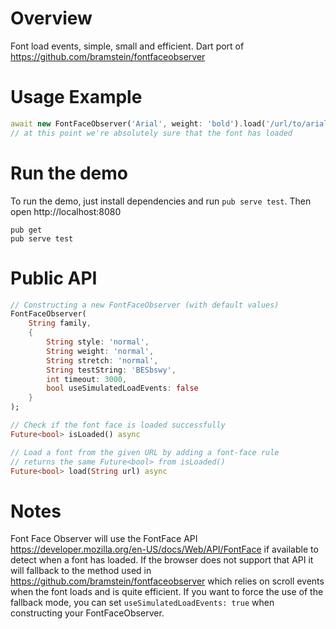 # Overview

Font load events, simple, small and efficient.
Dart port of https://github.com/bramstein/fontfaceobserver

# Usage Example

```dart
await new FontFaceObserver('Arial', weight: 'bold').load('/url/to/arial.ttf');
// at this point we're absolutely sure that the font has loaded
```

# Run the demo

To run the demo, just install dependencies and run `pub serve test`. 
Then open http://localhost:8080 
```
pub get
pub serve test
```

# Public API

```dart
// Constructing a new FontFaceObserver (with default values)
FontFaceObserver(
    String family,
    {
        String style: 'normal',
        String weight: 'normal',
        String stretch: 'normal',
        String testString: 'BESbswy',
        int timeout: 3000,
        bool useSimulatedLoadEvents: false
    }
);

// Check if the font face is loaded successfully
Future<bool> isLoaded() async

// Load a font from the given URL by adding a font-face rule
// returns the same Future<bool> from isLoaded()
Future<bool> load(String url) async
```

# Notes
Font Face Observer will use the FontFace API
https://developer.mozilla.org/en-US/docs/Web/API/FontFace if available to detect
when a font has loaded. If the browser does not support that API it will
fallback to the method used in https://github.com/bramstein/fontfaceobserver which
relies on scroll events when the font loads and is quite efficient. If you want
to force the use of the fallback mode, you can set
`useSimulatedLoadEvents: true` when constructing your FontFaceObserver.
